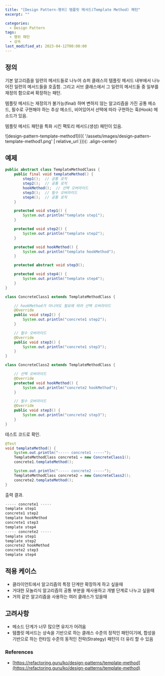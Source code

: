 ```yaml
---
title: "[Design Pattern-행위] 템플릿 메서드(Template Method) 패턴"
excerpt: ""

categories:
  - Design Pattern
tags:
  - 행위 패턴
  - 상속
last_modified_at: 2023-04-12T00:00:00
---
```



## 정의

기본 알고리즘을 일련의 메서드들로 나누어 슈퍼 클래스의 템플릿 메서드 내부에서 나누어진 일련의 메서드들을 호출함. 그리고 서브 클래스에서 그 일련의 메서드들 중 일부를 재정의 함으로써 확장하는 패턴.

템플릿 메서드는 재정의가 불가능(final) 하며 변하지 않는 알고리즘을 가진 공통 메소드, 필수로 구현해야 하는 추상 메소드, 비어있어서 선택에 따라 구현하는 훅(Hook) 메소드가 있음.

템플릿 메서드 패턴을 특화 시킨 팩토리 메서드(생성) 패턴이 있음.

![design-pattern-template-method1]({{ '/assets/images/design-pattern-template-method1.png' | relative_url }}){: .align-center}

## 예제

```java
public abstract class TemplateMethodClass {
    public final void templateMethod() {
        step1();  // 공통 로직
        step2();  // 공통 로직
        hookMethod();  // 선택 오버라이드
        step3();  // 필수 오버라이드
        step4();  // 공통 로직
    }

    protected void step1() {
        System.out.println("template step1");
    }

    protected void step2() {
        System.out.println("template step2");
    }

    protected void hookMethod() {
        System.out.println("template hookMethod");
    }

    protected abstract void step3();

    protected void step4() {
        System.out.println("template step4");
    }
}

class ConcreteClass1 extends TemplateMethodClass {

    // hookMethod가 아니어도 필요에 따라 선택 오버라이드
    @Override
    public void step2() {
        System.out.println("concrete1 step2");
    }

    // 필수 오버라이드
    @Override
    public void step3() {
        System.out.println("concrete1 step3");
    }
}

class ConcreteClass2 extends TemplateMethodClass {

    // 선택 오버라이드
    @Override
    protected void hookMethod() {
        System.out.println("concrete2 hookMethod");
    }

    // 필수 오버라이드
    @Override
    public void step3() {
        System.out.println("concrete2 step3");
    }
}
```

테스트 코드로 확인.

```java
@Test
void templateMethod() {
    System.out.println("----- concrete1 -----");
    TemplateMethodClass concrete1 = new ConcreteClass1();
    concrete1.templateMethod();

    System.out.println("----- concrete2 -----");
    TemplateMethodClass concrete2 = new ConcreteClass2();
    concrete2.templateMethod();
}
```

출력 결과.

```powershell
----- concrete1 -----
template step1
concrete1 step2
template hookMethod
concrete1 step3
template step4
----- concrete2 -----
template step1
template step2
concrete2 hookMethod
concrete2 step3
template step4
```

## 적용 케이스

- 클라이언트에서 알고리즘의 특정 단계만 확장하게 하고 싶을때
- 거대한 모놀리식 알고리즘의 공통 부분을 재사용하고 개별 단계로 나누고 싶을때
- 거의 같은 알고리즘을 사용하는 여러 클래스가 있을때

## 고려사항

- 메소드 단계가 너무 많으면 유지가 어려움
- 템플릿 메서드는 상속을 기반으로 하는 클래스 수준의 정적인 패턴이기에, 합성을 기반으로 하는  런타임 수준의 동적인 전략(Strategy) 패턴이 더 유리 할 수 있음

### References

- [https://refactoring.guru/ko/design-patterns/template-method](https://refactoring.guru/ko/design-patterns/template-method)